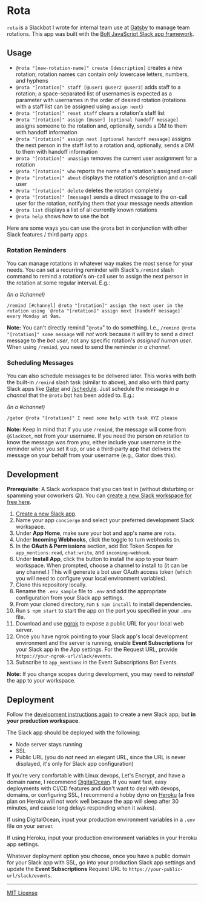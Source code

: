# Rota

`rota` is a Slackbot I wrote for internal team use at [Gatsby](https://gatsbyjs.com) to manage team rotations. This app was built with the [Bolt JavaScript Slack app framework](https://github.com/slackapi/bolt).

## Usage

* `@rota "[new-rotation-name]" create [description]` creates a new rotation; rotation names can contain _only_ lowercase letters, numbers, and hyphens
* `@rota "[rotation]" staff [@user1 @user2 @user3]` adds staff to a rotation; a space-separated list of usernames is expected as a parameter with usernames in the order of desired rotation (rotations with a staff list can be assigned using `assign next`)
* `@rota "[rotation]" reset staff` clears a rotation's staff list
* `@rota "[rotation]" assign [@user] [optional handoff message]` assigns someone to the rotation and, optionally, sends a DM to them with handoff information
* `@rota "[rotation]" assign next [optional handoff message]` assigns the next person in the staff list to a rotation and, optionally, sends a DM to them with handoff information
* `@rota "[rotation]" unassign` removes the current user assignment for a rotation
* `@rota "[rotation]" who` reports the name of a rotation's assigned user
* `@rota "[rotation]" about` displays the rotation's description and on-call user
* `@rota "[rotation]" delete` deletes the rotation completely
* `@rota "[rotation]" [message]` sends a direct message to the on-call user for the rotation, notifying them that your message needs attention
* `@rota list` displays a list of all currently known rotations
* `@rota help` shows how to use the bot

Here are some ways you can use the `@rota` bot in conjunction with other Slack features / third party apps.

### Rotation Reminders

You can manage rotations in whatever way makes the most sense for your needs. You can set a recurring reminder with Slack's `/remind` slash command to remind a rotation's on-call user to assign the next person in the rotation at some regular interval. E.g.:

_(In a #channel)_
```
/remind [#channel] @rota "[rotation]" assign the next user in the rotation using `@rota "[rotation]" assign next [handoff message]` every Monday at 9am.
```

**Note:** You can't directly remind "`@rota`" to do something. I.e., `/remind @rota "[rotation]" some message` will _not_ work because it will try to send a direct message to the _bot user_, not any specific rotation's _assigned human user_. When using `/remind`, you need to send the reminder _in a channel_.

### Scheduling Messages

You can also schedule messages to be delivered later. This works with both the built-in `/remind` slash task (similar to above), and also with third party Slack apps like [Gator](https://www.gator.works/) and [/schedule](https://slackscheduler.com/). Just schedule the message _in a channel_ that the `@rota` bot has been added to. E.g.:

_(In a #channel)_
```
/gator @rota "[rotation]" I need some help with task XYZ please
```

**Note:** Keep in mind that if you use `/remind`, the message will come from `@Slackbot`, not from your username. If you need the person on rotation to know the message was from _you_, either include your username in the reminder when you set it up, or use a third-party app that delivers the message on your behalf from your username (e.g., Gator does this).

## Development

**Prerequisite**: A Slack workspace that you can test in (without disturbing or spamming your coworkers 😛). You can [create a new Slack workspace for free here](https://slack.com/get-started#/create).

1. [Create a new Slack app](https://api.slack.com/apps/new).
2. Name your app `concierge` and select your preferred development Slack workspace.
3. Under **App Home**, make sure your bot and app's name are `rota`.
4. Under **Incoming Webhooks**, click the toggle to turn webhooks `On`.
5. In the **OAuth & Permissions** section, add Bot Token Scopes for `app_mentions:read`, `chat:write`, and `incoming-webhook`.
6. Under **Install App**, click the button to install the app to your team workspace. When prompted, choose a channel to install to (it can be any channel.) This will generate a bot user OAuth access token (which you will need to configure your local environment variables).
7. Clone this repository locally.
8. Rename the `.env_sample` file to `.env` and add the appropriate configuration from your Slack app settings.
9. From your cloned directory, run `$ npm install` to install dependencies.
10. Run `$ npm start` to start the app on the port you specified in your `.env` file.
11. Download and use [ngrok](https://ngrok.com) to expose a public URL for your local web server.
12. Once you have ngrok pointing to your Slack app's local development environment and the server is running, enable **Event Subscriptions** for your Slack app in the App settings. For the Request URL, provide `https://your-ngrok-url/slack/events`.
13. Subscribe to `app_mentions` in the Event Subscriptions Bot Events.

**Note:** If you change scopes during development, you may need to _reinstall_ the app to your workspace.

## Deployment

Follow the [development instructions again](#development) to create a new Slack app, but **in your production workspace**.

The Slack app should be deployed with the following:

* Node server stays running
* SSL
* Public URL (you do _not_ need an elegant URL, since the URL is never displayed, it's only for Slack app configuration)

If you're very comfortable with Linux devops, Let's Encrypt, and have a domain name, I recommend [DigitalOcean](https://www.digitalocean.com/pricing/). If you want fast, easy deployments with CI/CD features and don't want to deal with devops, domains, or configuring SSL, I recommend a hobby dyno on [Heroku](https://www.heroku.com/pricing) (a free plan on Heroku will not work well because the app will sleep after 30 minutes, and cause long delays responding when it wakes).

If using DigitalOcean, input your production environment variables in a `.env` file on your server.

If using Heroku, input your production environment variables in your Heroku app settings.

Whatever deployment option you choose, once you have a public domain for your Slack app with SSL, go into your production Slack app settings and update the **Event Subscriptions** Request URL to `https://your-public-url/slack/events`.

---

[MIT License](LICENSE)
